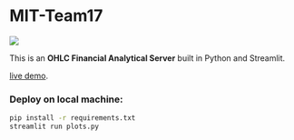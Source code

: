 # MIT-Team17

![](resources\recording.gif)

This is an **OHLC Financial Analytical Server** built in Python and Streamlit.

[live demo](https://ohlc-engine1.herokuapp.com/). 

### Deploy on local machine:

```bash
pip install -r requirements.txt
streamlit run plots.py
```

